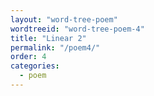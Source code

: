 ```yaml
---
layout: "word-tree-poem"
wordtreeid: "word-tree-poem-4"
title: "Linear 2"
permalink: "/poem4/"
order: 4
categories:
  - poem
---
```

<script>
  drawWordTreePoem('word-tree-poem-4', 'poem', 'implicit', 'double', [
    "visual poetry",
    "i am sick and tired of hearing about it, visual poetry",
    "poetry is invisible",
    "here. take a poem. this is poetry.",
    "this is poetry. isn\'t it ?",
    "is this poetry is ?",
    "is poetry a ?",
    "is poetry a ?"
  ]);
</script>